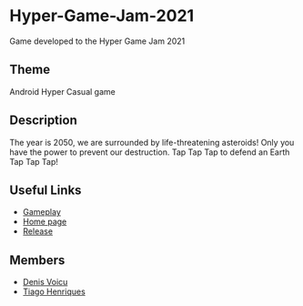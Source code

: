 # Hyper-Game-Jam-2021
Game developed to the Hyper Game Jam 2021

## Theme

Android Hyper Casual game

## Description

The year is 2050, we are surrounded by life-threatening asteroids! 
Only you have the power to prevent our destruction.
Tap Tap Tap to defend an Earth Tap Tap Tap!

## Useful Links

* [Gameplay]()
* [Home page]()
* [Release]()

## Members

* [Denis Voicu](https://github.com/Smeurfy)
* [Tiago Henriques](https://github.com/Toscan0)
